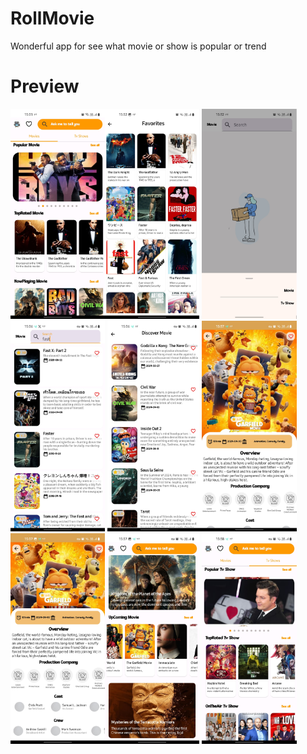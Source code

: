 # RollMovie
Wonderful app for see what movie or show is popular or trend
# Preview
<img src="RollMovie/docs/Screenshot_20240613-153140_RollMovie.jpg" width="30%" margin-right="20px"><img src="RollMovie/docs/Screenshot_20240613-153215_RollMovie.jpg" width="30%">
<img src="RollMovie/docs/Screenshot_20240613-153242_RollMovie.jpg" width="30%"><img src="RollMovie/docs/Screenshot_20240613-153603_RollMovie.jpg" width="30%">
<img src="RollMovie/docs/Screenshot_20240613-153653_RollMovie.jpg" width="30%"><img src="RollMovie/docs/Screenshot_20240613-153735_RollMovie.jpg" width="30%">
<img src="RollMovie/docs/Screenshot_20240613-153743_RollMovie.jpg" width="30%"><img src="RollMovie/docs/Screenshot_20240613-153758_RollMovie.jpg" width="30%">
<img src="RollMovie/docs/Screenshot_20240613-153831_RollMovie.jpg" width="30%">
